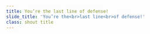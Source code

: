 ```yaml
---
title: You’re the last line of defense!
slide_title: 'You’re the<br>last line<br>of defense!'
class: shout title
---
```

